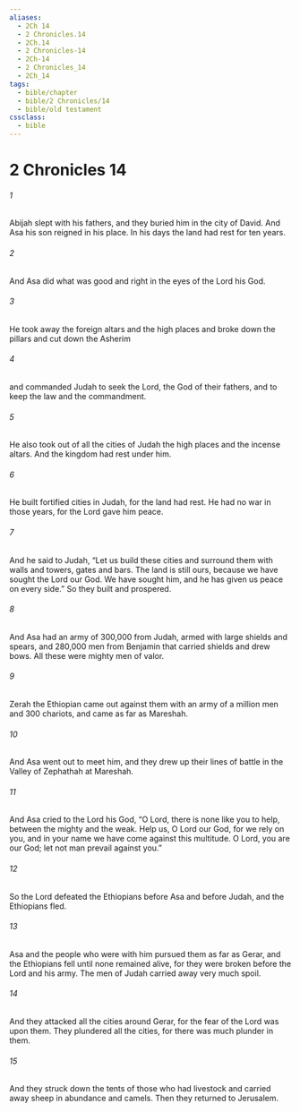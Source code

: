 ```yaml
---
aliases:
  - 2Ch 14
  - 2 Chronicles.14
  - 2Ch.14
  - 2 Chronicles-14
  - 2Ch-14
  - 2 Chronicles_14
  - 2Ch_14
tags:
  - bible/chapter
  - bible/2 Chronicles/14
  - bible/old testament
cssclass:
  - bible
---
```


# 2 Chronicles 14

###### 1
Abijah slept with his fathers, and they buried him in the city of David. And Asa his son reigned in his place. In his days the land had rest for ten years.
###### 2
And Asa did what was good and right in the eyes of the Lord his God.
###### 3
He took away the foreign altars and the high places and broke down the pillars and cut down the Asherim
###### 4
and commanded Judah to seek the Lord, the God of their fathers, and to keep the law and the commandment.
###### 5
He also took out of all the cities of Judah the high places and the incense altars. And the kingdom had rest under him.
###### 6
He built fortified cities in Judah, for the land had rest. He had no war in those years, for the Lord gave him peace.
###### 7
And he said to Judah, “Let us build these cities and surround them with walls and towers, gates and bars. The land is still ours, because we have sought the Lord our God. We have sought him, and he has given us peace on every side.” So they built and prospered.
###### 8
And Asa had an army of 300,000 from Judah, armed with large shields and spears, and 280,000 men from Benjamin that carried shields and drew bows. All these were mighty men of valor.
###### 9
Zerah the Ethiopian came out against them with an army of a million men and 300 chariots, and came as far as Mareshah.
###### 10
And Asa went out to meet him, and they drew up their lines of battle in the Valley of Zephathah at Mareshah.
###### 11
And Asa cried to the Lord his God, “O Lord, there is none like you to help, between the mighty and the weak. Help us, O Lord our God, for we rely on you, and in your name we have come against this multitude. O Lord, you are our God; let not man prevail against you.”
###### 12
So the Lord defeated the Ethiopians before Asa and before Judah, and the Ethiopians fled.
###### 13
Asa and the people who were with him pursued them as far as Gerar, and the Ethiopians fell until none remained alive, for they were broken before the Lord and his army. The men of Judah carried away very much spoil.
###### 14
And they attacked all the cities around Gerar, for the fear of the Lord was upon them. They plundered all the cities, for there was much plunder in them.
###### 15
And they struck down the tents of those who had livestock and carried away sheep in abundance and camels. Then they returned to Jerusalem.


